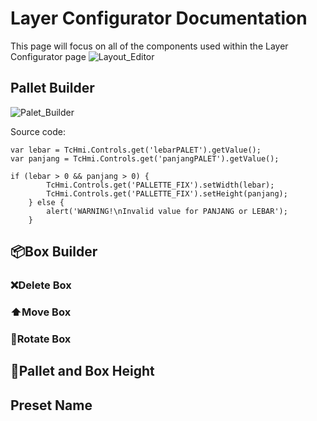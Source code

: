 # Layer Configurator Documentation
This page will focus on all of the components used within the Layer Configurator page
![Layout_Editor](https://github.com/BuDinamo/HMI-GantryPalletizerBeckhoff/assets/117176956/c761c32c-bb6b-4f6c-8e7b-72252cfee335)


## Pallet Builder 
![Palet_Builder](https://github.com/BuDinamo/HMI-GantryPalletizerBeckhoff/assets/117176956/61f69728-f892-47b8-981a-d312eebd1ed0)

Source code:
```
var lebar = TcHmi.Controls.get('lebarPALET').getValue();
var panjang = TcHmi.Controls.get('panjangPALET').getValue();

if (lebar > 0 && panjang > 0) {
		TcHmi.Controls.get('PALLETTE_FIX').setWidth(lebar);
		TcHmi.Controls.get('PALLETTE_FIX').setHeight(panjang);
	} else {
	    alert('WARNING!\nInvalid value for PANJANG or LEBAR');
	}
```
## 📦Box Builder 
### ❌Delete Box 
### ⬆Move Box 
### 🔁Rotate Box 
## 📏Pallet and Box Height 
## Preset Name
